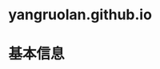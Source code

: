 # yangruolan.github.io
<!DOCTYPE html>
<html lang="zh-cn">
 <head>
  <meta charest="utf-8"/>
  <title>我是谁？</title>
 </head>
 <body>
  <h1>基本信息</h1>
  <p>
